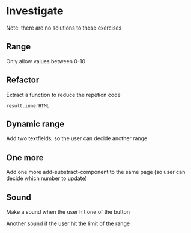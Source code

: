 # Investigate

Note: there are no solutions to these exercises

## Range

Only allow values between 0-10

## Refactor

Extract a function to reduce the repetion code

    result.innerHTML

## Dynamic range

Add two textfields, so the user can decide another range 

## One more

Add one more add-substract-component to the same page (so user can decide which number to update)

## Sound

Make a sound when the user hit one of the button

Another sound if the user hit the limit of the range